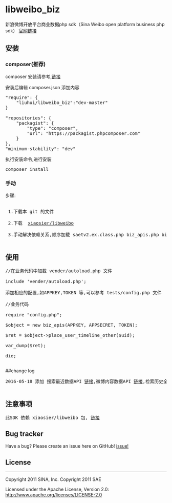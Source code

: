 # libweibo_biz
 
 新浪微博开放平台商业数据php sdk（Sina Weibo open platform business php sdk） 
 <a href="http://open.weibo.com" target="_blank">官网链接</a>

##  安装

### composer(推荐)
 composer 安装请参考,<a href="http://docs.phpcomposer.com/00-intro.html" target="_blank">链接</a>
 
 安装后编辑 composer.json 添加内容

<pre>
"require": {
    "liuhui/libweibo_biz":"dev-master"
}

"repositories": {
    "packagist": {
        "type": "composer",
        "url": "https://packagist.phpcomposer.com"
    }
},
"minimum-stability": "dev"
</pre>

 执行安装命令,进行安装

<pre>
composer install
</pre>

### 手动
 步骤:
 <pre>
 
 1.下载本 git 的文件
 
 2.下载  <a href="https://github.com/xiaosier/libweibo">xiaosier/libweibo</a>
 
 3.手动解决依赖关系,顺序加载 saetv2.ex.class.php biz_apis.php biz_subscribe.php 等文件
 </pre>
 
## 使用

<pre>
//在业务代码中加载 vender/autoload.php 文件

include 'vender/autoload.php';

添加相应的配置,如APPKEY,TOKEN 等,可以参考 tests/config.php 文件

//业务代码

require "config.php";

$object = new biz_apis(APPKEY, APPSECRET, TOKEN);

$ret = $object->place_user_timeline_other($uid);

var_dump($ret);

die;

</pre>

##change log
<pre>
2016-05-18 添加 搜索最近数据API <a href="http://open.weibo.com/wiki/Business_API文档#.E6.90.9C.E7.B4.A2.E6.9C.80.E8.BF.91.E6.95.B0.E6.8D.AE.EF.BC.88.E6.94.B6.E8.B4.B9.EF.BC.89">链接</a>,微博内容数据API <a href="http://open.weibo.com/wiki/Business_API文档#.E5.BE.AE.E5.8D.9A.E5.86.85.E5.AE.B9.E6.95.B0.E6.8D.AE.EF.BC.88.E6.94.B6.E8.B4.B9.EF.BC.89">链接</a>,检索历史全量数据API <a href="http://open.weibo.com/wiki/Business_API文档#.E6.A3.80.E7.B4.A2.E5.8E.86.E5.8F.B2.E5.85.A8.E9.87.8F.E6.95.B0.E6.8D.AE.EF.BC.88.E6.94.B6.E8.B4.B9.EF.BC.89">链接</a>,微博用户数据API <a href="http://open.weibo.com/wiki/Business_API文档#.E5.BE.AE.E5.8D.9A.E7.94.A8.E6.88.B7.E6.95.B0.E6.8D.AE.EF.BC.88.E5.85.8D.E8.B4.B9.EF.BC.89">链接</a>,订阅服务API <a href="http://open.weibo.com/wiki/订阅服务手册">链接</a>

</pre>


## 注意事项

<pre>此SDK 依赖 xiaosier/libweibo 包, <a href="https://github.com/xiaosier/libweibo">链接</a></pre>

## Bug tracker
Have a bug? Please create an issue here on GitHub! <a href="https://github.com/liuhui244671426/libweibo_biz/issues">issue!</a>

## License
---------------------
Copyright 2011 SINA, Inc. Copyright 2011 SAE

Licensed under the Apache License, Version 2.0: http://www.apache.org/licenses/LICENSE-2.0